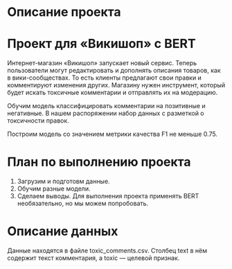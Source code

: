 # Описание проекта

# Проект для «Викишоп» с BERT
Интернет-магазин «Викишоп» запускает новый сервис. Теперь пользователи могут редактировать и дополнять описания товаров, как в вики-сообществах. То есть клиенты предлагают свои правки и комментируют изменения других. Магазину нужен инструмент, который будет искать токсичные комментарии и отправлять их на модерацию.

Обучим модель классифицировать комментарии на позитивные и негативные. В нашем распоряжении набор данных с разметкой о токсичности правок.

Построим модель со значением метрики качества F1 не меньше 0.75.

# План по выполнению проекта

1. Загрузим и подготовм данные.
2. Обучим разные модели.
3. Сделаем выводы.
Для выполнения проекта применять BERT необязательно, но мы можем попробовать.

# Описание данных

Данные находятся в файле toxic_comments.csv. Столбец text в нём содержит текст комментария, а toxic — целевой признак.
